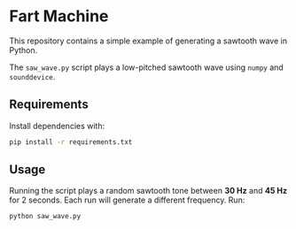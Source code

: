 # Fart Machine

This repository contains a simple example of generating a sawtooth wave in Python.

The `saw_wave.py` script plays a low-pitched sawtooth wave using `numpy` and `sounddevice`.

## Requirements

Install dependencies with:

```bash
pip install -r requirements.txt
```

## Usage

Running the script plays a random sawtooth tone between **30 Hz** and **45 Hz** for 2 seconds. Each run will generate a different frequency. Run:

```bash
python saw_wave.py
```

